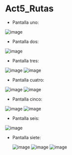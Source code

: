 # Act5_Rutas

- Pantalla uno:
  
![image](https://github.com/user-attachments/assets/fbca93ba-199e-428a-b843-527356dfb99e)

- Pantalla dos:

![image](https://github.com/user-attachments/assets/7c76d741-a8c5-4fd2-a98f-36ef8d5abe43)

  
- Pantalla tres:

![image](https://github.com/user-attachments/assets/843d8049-6135-423e-8f6a-e6097f3bd4b6)
![image](https://github.com/user-attachments/assets/be9ac6fc-677f-4f86-8d87-de9b19ef7a4c)

  
- Pantalla cuatro:

![image](https://github.com/user-attachments/assets/91fe48da-49b8-4093-bb71-936aafbab146)
![image](https://github.com/user-attachments/assets/543713c7-09dc-4db8-aa46-e88e1c605285)

  
- Pantalla cinco:

![image](https://github.com/user-attachments/assets/120fa7a5-0e14-480b-a31a-161b62e1b4dd)
![image](https://github.com/user-attachments/assets/dc9f5519-4a3d-4dc9-a5c6-6aa192192a86)

  
- Pantalla seis:

![image](https://github.com/user-attachments/assets/6157d881-d240-4aaf-a4fb-9301a5bfea1c)

  
- Pantalla siete:

  ![image](https://github.com/user-attachments/assets/e5908e8e-9df6-411b-a555-8bf849d25746)
  ![image](https://github.com/user-attachments/assets/06ffca4b-3cd0-4f68-b964-63f25417b509)
  ![image](https://github.com/user-attachments/assets/9ee9cdf2-f86a-40f2-80f0-53dbe35d1912)

  
